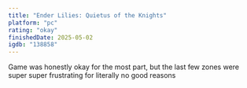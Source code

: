 ```yaml
---
title: "Ender Lilies: Quietus of the Knights"
platform: "pc"
rating: "okay"
finishedDate: 2025-05-02
igdb: "138858"
---
```


Game was honestly okay for the most part, but the last few zones were super super frustrating for literally no good reasons
